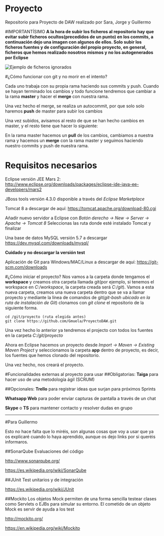# Proyecto
Repositorio para Proyecto de DAW realizado por Sara, Jorge y Guillermo

#IMPORTANTÍSIMO
**A la hora de subir los ficheros al repositorio hay que evitar subir ficheros ocultos(precedidos de un punto) en los commits, a continuación dejo una imagen con algunos de ellos. Solo subir los ficheros fuentes y de configuración del propio proyecto, en general, ficheros que hemos realizado nosotros mismos y no los autogenerados por Eclipse**

![Ejemplo de ficheros ignorados](http://s8.postimg.org/jugakenud/84dbe3bf_6b57_41e3_bdef_c5c81ddc9ce9.jpg)

#¿Cómo funcionar con git y no morir en el intento?

Cada uno trabaja con su propia rama haciendo sus commits y push. Cuando se hayan terminado los cambios y todo funcione tendremos que cambiar a la rama **master** y hacer el **merge** con nuestra rama.

Una vez hecho el merge, se realiza un autocommit, por que solo solo haremos **push** de master para subir los cambios

Una vez subidos, avisamos al resto de que se han hecho cambios en master, y el resto tiene que hacer lo siguiente:

En la rama master hacemos un **pull** de los cambios, cambiamos a nuestra rama y hacemos un **merge** con la rama master y seguimos haciendo nuestro commits y push de nuestra rama.


# Requisitos necesarios
Eclipse versión JEE Mars 2:
http://www.eclipse.org/downloads/packages/eclipse-ide-java-ee-developers/mars2

JBoss tools versión 4.3.0 disponible a través del *Eclipse Marketplace*

Tomcat 8 a descargar de aquí:
https://tomcat.apache.org/download-80.cgi

Añadir nuevo servidor a Eclipse con *Botón derecho -> New -> Server -> Apache -> Tomcat 8*
Seleccionas las ruta donde esté instalado Tomcat y finalizar

Una base de datos MySQL versión 5.7 a descargar https://dev.mysql.com/downloads/mysql/

**Cuidado y no descargar la versión test**

Aplicación de Git para Windows/MAC/Linux a descargar de aquí: https://git-scm.com/downloads

#¿Cómo iniciar el proyecto?
Nos vamos a la carpeta donde tengamos el **workspace** y creamos otra carpeta llamada git(por ejemplo, si tenemos el workspace en *C:/workspace*, la carpeta creada será *C:/git*). Vamos a esta nueva carpeta, creamos una nueva carpeta dentro que se va a llamar proyecto y mediante la línea de comandos de git(*git-bash ubicado en la ruta de instalación de Git*) clonamos con *git clone* el repositorio de la siguiente forma.

```shell
cd /git/proyecto (ruta elegida antes)
git clone https://github.com/Gmuela/ProyectoDAW.git
```
Una vez hecho lo anterior ya tendremos el projecto con todos los fuentes en la carpeta *C:/git/proyecto*

Ahora en Eclipse hacemos un proyecto desde *Import -> Maven -> Existing Maven Project* y seleccionamos la carpeta **app** dentro de proyecto, es decir, los fuentes que hemos clonado del repositorio.

Una vez hecho, nos creará el proyecto.

#Funcionalidades externas al proyecto para usar
##Obligatorias: 
**Taiga** para hacer uso de una metodología ágil (SCRUM)

##Opcionales: 
**Trello** para registrar ideas que surjan para próximos Sprints

**Whatsapp Web** para poder enviar capturas de pantalla a través de un chat

**Skype** o **TS** para mantener contacto y resolver dudas en grupo

***

#Para Guillermo

Esto no hace falta que lo miréis, son algunas cosas que voy a usar que ya os explicaré cuando lo haya aprendido, aunque os dejo links por si queréis informaros.

##SonarQube 
Evaluaciones del código

http://www.sonarqube.org/

https://es.wikipedia.org/wiki/SonarQube

##JUnit
Test unitarios y de integración

https://es.wikipedia.org/wiki/JUnit

##Mockito
Los objetos Mock permiten de una forma sencilla testear clases como Servlets o EJBs para simular su entorno. El cometido de un objeto Mock es servir de ayuda a los test

http://mockito.org/

https://en.wikipedia.org/wiki/Mockito

